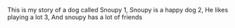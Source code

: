This is my story of a dog called Snoupy
1, Snoupy is a happy dog
2, He likes playing a lot
3, And snoupy has a lot of friends
